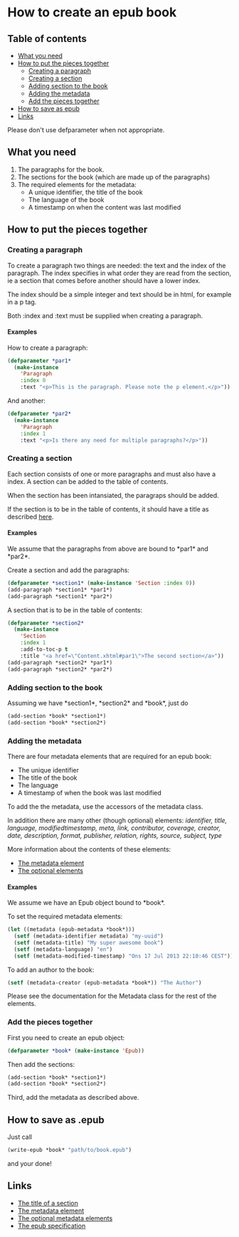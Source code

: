 # How to create an epub book

## Table of contents
 - [What you need](#what-you-need)
 - [How to put the pieces together](#how-to-put-the-pieces-together)
   - [Creating a paragraph](#creating-a-paragraph)
   - [Creating a section](#creating-a-section)
   - [Adding section to the book](#adding-section-to-the-book)
   - [Adding the metadata](#adding-the-metadata)
   - [Add the pieces together](#add-the-pieces-together)
 - [How to save as epub](#how-to-save-as-epub)
 - [Links](#links)

Please don't use defparameter when not appropriate.

## What you need
<a id="what-you-need"></a>

1. The paragraphs for the book.
2. The sections for the book (which are made up of the paragraphs)
3. The required elements for the metadata:
   - A unique identifier, the title of the book
   - The language of the book
   - A timestamp on when the content was last modified

## How to put the pieces together
<a id="how-to-put-the-pieces-together"></a>
### Creating a paragraph
<a id="creating-a-paragraph"></a>
To create a paragraph two things are needed: the text and the index of the
paragraph. The index specifies in what order they are read from the section, ie
a section that comes before another should have a lower index.

The index should be a simple integer and text should be in html, for example in
a p tag.

Both :index and :text must be supplied when creating a paragraph.

#### Examples
How to create a paragraph:

```lisp
(defparameter *par1*
  (make-instance
	'Paragraph
    :index 0
    :text "<p>This is the paragraph. Please note the p element.</p>"))
```

And another:

```lisp
(defparameter *par2*
  (make-instance
	'Paragraph
    :index 1
	:text "<p>Is there any need for multiple paragraphs?</p>"))
```

### Creating a section
<a id="creating-a-section"></a>
Each section consists of one or more paragraphs and must also have a index. A
section can be added to the table of contents.

When the section has been intansiated, the paragraps should be added.

If the section is to be in the table of contents, it should have a title as
described [here][1].

#### Examples
We assume that the paragraphs from above are bound to \*par1\* and \*par2\*.

Create a section and add the paragraphs:

```lisp
(defparameter *section1* (make-instance 'Section :index 0))
(add-paragraph *section1* *par1*)
(add-paragraph *section1* *par2*)
```

A section that is to be in the table of contents:

```lisp
(defparameter *section2*
  (make-instance
	'Section
    :index 1
    :add-to-toc-p t
	:title "<a href=\"Content.xhtml#par1\">The second section</a>"))
(add-paragraph *section2* *par1*)
(add-paragraph *section2* *par2*)
```

### Adding section to the book
<a id="adding-section-to-the-book"></a>
Assuming we have \*section1\*, \*section2\* and \*book\*, just do

```lisp
(add-section *book* *section1*)
(add-section *book* *section2*)
```

### Adding the metadata
<a id="adding-the-metadata"></a>
There are four metadata elements that are required for an epub book:

 - The unique identifier
 - The title of the book
 - The language
 - A timestamp of when the book was last modified

To add the the metadata, use the accessors of the metadata class.

In addition there are many other (though optional) elements:
*identifier, title, language, modifiedtimestamp, meta, link, contributor,
coverage, creator, date, description, format, publisher, relation, rights,
source, subject, type*

More information about the contents of these elements:

 - [The metadata element][2]
 - [The optional elements][3]

#### Examples
We assume we have an Epub object bound to \*book\*.

To set the required metadata elements:

```lisp
(let ((metadata (epub-metadata *book*)))
  (setf (metadata-identifier metadata) "my-uuid")
  (setf (metadata-title) "My super awesome book")
  (setf (metadata-language) "en")
  (setf (metadata-modified-timestamp) "Ons 17 Jul 2013 22:10:46 CEST"))
```

To add an author to the book:

```lisp
(setf (metadata-creator (epub-metadata *book*)) "The Author")
```

Please see the documentation for the Metadata class for the rest of the
elements.

### Add the pieces together
<a id="add-the-pieces-together"></a>
First you need to create an epub object:

```lisp
(defparameter *book* (make-instance 'Epub))
```

Then add the sections:

```lisp
(add-section *book* *section1*)
(add-section *book* *section2*)
```

Third, add the metadata as described above.

## How to save as .epub
<a id="how-to-save-as-epub"></a>
Just call

```lisp
(write-epub *book* "path/to/book.epub")
```

and your done!

## Links
<a id="links"></a>

- [The title of a section][1]
- [The metadata element][2]
- [The optional metadata elements][3]
- [The epub specification][4]

[1]: http://www.idpf.org/epub/30/spec/epub30-contentdocs.html#sec-xhtml-nav-def "The title of a section"
[2]: http://www.idpf.org/epub/30/spec/epub30-publications.html#sec-metadata-elem "The metadata element"
[3]: http://www.idpf.org/epub/30/spec/epub30-publications.html#sec-opf-dcmes-optional "The optional elements"
[4]: http://www.idpf.org/epub/30/spec/ "The epub specification"
